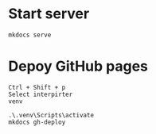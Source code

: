 # Start server
```
mkdocs serve
```

# Depoy GitHub pages
```
Ctrl + Shift + p
Select interpirter
venv
```
```
.\.venv\Scripts\activate
mkdocs gh-deploy
```
